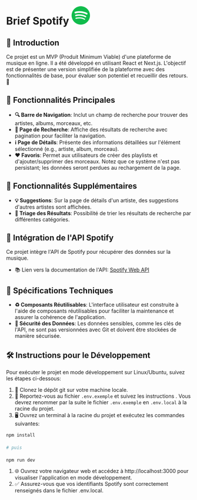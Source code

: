 

# Brief Spotify <img src="/public/assets/logo.svg" alt="Logo Spotify" width="50" height="50">


## 🌟 Introduction

Ce projet est un MVP (Produit Minimum Viable) d'une plateforme de musique en ligne. Il a été développé en utilisant React et Next.js. L'objectif est de présenter une version simplifiée de la plateforme avec des fonctionnalités de base, pour évaluer son potentiel et recueillir des retours. 🚀

## 📑 Fonctionnalités Principales

- **🔍 Barre de Navigation**: Inclut un champ de recherche pour trouver des artistes, albums, morceaux, etc.
- **📄 Page de Recherche**: Affiche des résultats de recherche avec pagination pour faciliter la navigation.
- **ℹ️ Page de Détails**: Présente des informations détaillées sur l'élément sélectionné (e.g., artiste, album, morceau).
- **❤️ Favoris**: Permet aux utilisateurs de créer des playlists et d'ajouter/supprimer des morceaux. Notez que ce système n'est pas persistant; les données seront perdues au rechargement de la page.

## 🎁 Fonctionnalités Supplémentaires

- **💡 Suggestions**: Sur la page de détails d'un artiste, des suggestions d'autres artistes sont affichées.
- **🔢 Triage des Résultats**: Possibilité de trier les résultats de recherche par différentes catégories.

## 🎵 Intégration de l'API Spotify

Ce projet intègre l'API de Spotify pour récupérer des données sur la musique.

- 📚 Lien vers la documentation de l'API: [Spotify Web API](https://developer.spotify.com/documentation/web-api)

## 🔧 Spécifications Techniques

- **♻️ Composants Réutilisables**: L'interface utilisateur est construite à l'aide de composants réutilisables pour faciliter la maintenance et assurer la cohérence de l'application.
- **🔐 Sécurité des Données**: Les données sensibles, comme les clés de l'API, ne sont pas versionnées avec Git et doivent être stockées de manière sécurisée.

## 🛠️ Instructions pour le Développement

Pour exécuter le projet en mode développement sur Linux/Ubuntu, suivez les étapes ci-dessous:

1. 📂 Clonez le dépôt git sur votre machine locale.
2. 📝 Reportez-vous au fichier `.env.exemple` et suivez les instructions . Vous devrez renommer par la suite le fichier `.env.exemple` en `.env.local` à la racine du projet.
3. 🖥️ Ouvrez un terminal à la racine du projet et exécutez les commandes suivantes:

```bash
npm install

# puis

npm run dev
```

1. 🌐 Ouvrez votre navigateur web et accédez à http://localhost:3000 pour visualiser l'application en mode développement.
2. ✅ Assurez-vous que vos identifiants Spotify sont correctement renseignés dans le fichier .env.local.